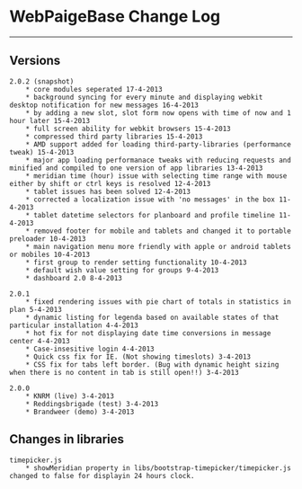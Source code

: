 # WebPaigeBase Change Log
---

## Versions

	2.0.2 (snapshot)
		* core modules seperated 17-4-2013
		* background syncing for every minute and displaying webkit desktop notification for new messages 16-4-2013
		* by adding a new slot, slot form now opens with time of now and 1 hour later 15-4-2013
		* full screen ability for webkit browsers 15-4-2013
		* compressed third party libraries 15-4-2013
		* AMD support added for loading third-party-libraries (performance tweak) 15-4-2013
		* major app loading performanace tweaks with reducing requests and minified and compiled to one version of app libraries 13-4-2013
		* meridian time (hour) issue with selecting time range with mouse either by shift or ctrl keys is resolved 12-4-2013
		* tablet issues has been solved 12-4-2013
		* corrected a localization issue with 'no messages' in the box 11-4-2013
		* tablet datetime selectors for planboard and profile timeline 11-4-2013
		* removed footer for mobile and tablets and changed it to portable preloader 10-4-2013
		* main navigation menu more friendly with apple or android tablets or mobiles 10-4-2013
		* first group to render setting functionality 10-4-2013
		* default wish value setting for groups 9-4-2013
		* dashboard 2.0 8-4-2013

	2.0.1
		* fixed rendering issues with pie chart of totals in statistics in plan 5-4-2013
		* dynamic listing for legenda based on available states of that particular installation 4-4-2013
		* hot fix for not displaying date time conversions in message center 4-4-2013
		* Case-insesitive login 4-4-2013
		* Quick css fix for IE. (Not showing timeslots) 3-4-2013
		* CSS fix for tabs left border. (Bug with dynamic height sizing when there is no content in tab is still open!!) 3-4-2013
	
	2.0.0
		* KNRM (live) 3-4-2013
		* Reddingsbrigade (test) 3-4-2013
		* Brandweer (demo) 3-4-2013


## Changes in libraries
	timepicker.js
		* showMeridian property in libs/bootstrap-timepicker/timepicker.js changed to false for displayin 24 hours clock.